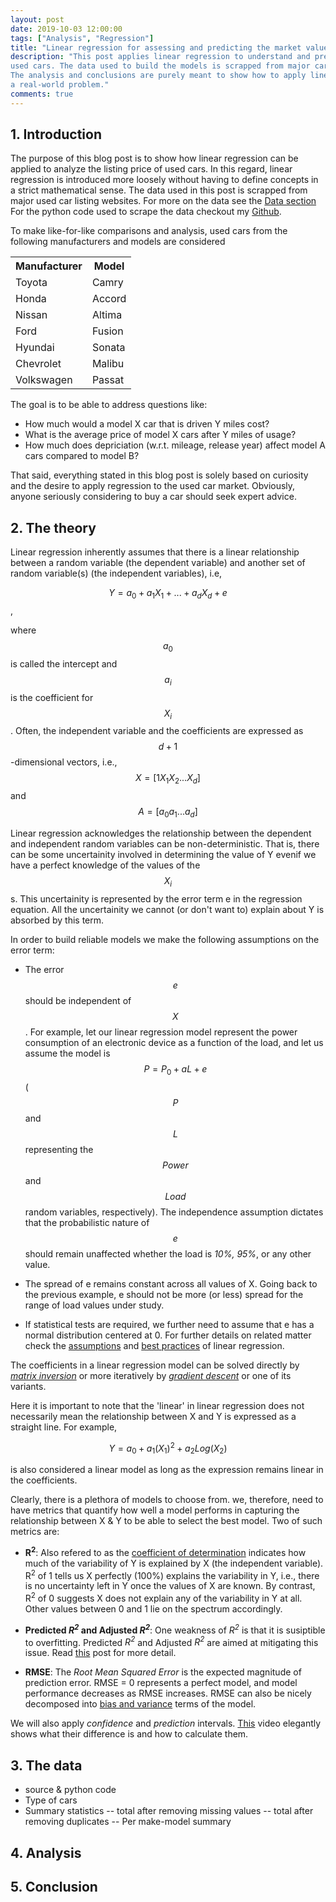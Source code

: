 ```yaml
---
layout: post
date: 2019-10-03 12:00:00
tags: ["Analysis", "Regression"]
title: "Linear regression for assessing and predicting the market value of used cars"
description: "This post applies linear regression to understand and predict the market value of 
used cars. The data used to build the models is scrapped from major car-listing websites.
The analysis and conclusions are purely meant to show how to apply linear regression to 
a real-world problem."
comments: true
---
```


## 1. Introduction

The purpose of this blog post is to show how linear regression can be applied to analyze 
the listing price of used cars. In this regard, linear regression is introduced more loosely 
without having to define concepts in a strict mathematical sense. The data used in this post
is scrapped from major used car listing websites. For more on the data see the [Data section](#3-The&data)
For the python code used to scrape the data checkout my [Github](https://github.com/mEyob/linear-regression-car-price).

To make like-for-like comparisons and analysis, used cars from the following manufacturers
and models are considered

<table style="width:50%">
<tr>
    <th>Manufacturer</th>
    <th>Model</th>
  </tr>
  <tr>
    <td>Toyota</td>
    <td>Camry</td>
  </tr>
  <tr>
    <td>Honda</td>
    <td>Accord</td>
  </tr>
  <tr>
    <td>Nissan</td>
    <td>Altima</td>
  </tr>
    <tr>
    <td>Ford</td>
    <td>Fusion</td>
  </tr>
    <tr>
    <td>Hyundai</td>
    <td>Sonata</td>
  </tr>
    <tr>
    <td>Chevrolet</td>
    <td>Malibu</td>
  </tr>
    <tr>
    <td>Volkswagen</td>
    <td>Passat</td>
  </tr>

</table>
<!--
| Manufacturer| Model   |
| ------------| ----    | 
|Toyota       |    Camry|
|Honda        |   Accord|
|Nissan       |   Altima|
|Ford         |   Fusion|
|Hyundai      |   Sonata|
|Chevrolet    |   Malibu|
|Volkswagen   |   Passat|
-->


The goal is to be able to address questions like:

-  How much would a model X car that is driven Y miles cost?	
-  What is the average price of model X cars after Y miles of usage?
-  How much does depriciation (w.r.t. mileage, release year) affect model A cars compared to model B?

That said, everything stated in this blog post is solely based on curiosity and the desire
to apply regression to the used car market. Obviously, anyone seriously considering to buy a car
should seek expert advice.

## 2. The theory

Linear regression inherently assumes that there is a linear relationship between a 
random variable (the dependent variable) and another set of random variable(s)
(the independent variables), i.e,

$$Y = a_0 + a_1X_1 + ...+ a_dX_d + e$$,

where $$a_0$$ is called the intercept and $$a_i$$ is the coefficient for $$X_i$$.
Often, the independent variable and the coefficients are expressed as $$d+1$$-dimensional
vectors, i.e., $$X=[1 X_1 X_2 ... X_d]$$ and $$A=[a_0 a_1 ... a_d]$$ 

Linear regression acknowledges the relationship between the dependent and independent 
random variables can be non-deterministic. That is, there can be some uncertainity 
involved in determining the value of Y evenif we have a perfect knowledge of the values 
of the $$X_i$$s. This uncertainity is represented by the error term e in the regression 
equation. All the uncertainity we cannot (or don't want to) explain about Y is absorbed 
by this term.

In order to build reliable models we make the following assumptions on the error term:

- The error $$e$$ should be independent of $$X$$. For example,
let our linear regression model represent the power consumption of an electronic device 
as a function of the load, and let us assume the model is $$P = P_0 + a L + e$$
($$P$$ and $$L$$ representing the $$Power$$ and $$Load$$ random variables, respectively).
The independence assumption dictates that the probabilistic nature of $$e$$ should remain 
unaffected whether the load is *10%, 95%*, or any other value.

- The spread of e remains constant across all values of X. Going back to the previous example,
e should not be more (or less) spread for the range of load values under study.

- If statistical tests are required, we further need to assume that e has a normal
distribution centered at 0. For further details on related matter check the [assumptions](https://statisticsbyjim.com/regression/ols-linear-regression-assumptions/) 
and [best practices](https://towardsdatascience.com/how-do-you-check-the-quality-of-your-regression-model-in-python-fa61759ff685) 
of linear regression. 

The coefficients in a linear regression model can be solved directly by
[*matrix inversion*](https://en.wikipedia.org/wiki/Ordinary_least_squares) or more iteratively 
by [*gradient descent*](https://en.wikipedia.org/wiki/Gradient_descent) or one of its variants.

Here it is important to note that the 'linear' in linear regression does not necessarily 
mean the relationship between X and Y is expressed as a straight line. For example, 

$$Y = a_0 + a_1(X_1)^2 + a_2Log(X_2)$$

is also considered a linear model as long as the expression remains linear in the 
coefficients.

Clearly, there is a plethora of models to choose from. 
we, therefore, need to have metrics that quantify how well a model performs in capturing 
the relationship between X & Y to be able to select the best model. Two of such metrics are:

- **R<sup>2</sup>**: Also refered to as the [coefficient of determination](https://en.wikipedia.org/wiki/Coefficient_of_determination)
indicates how much of the variability of Y is explained by X (the independent variable). R<sup>2</sup> of 
1 tells us X perfectly (100%) explains the variability in Y, i.e., there is no uncertainty left in Y once 
the values of X are known. By contrast, R<sup>2</sup> of 0 suggests X does not explain any of 
the variability in Y at all. Other values between 0 and 1 lie on the spectrum accordingly.

- **Predicted *R<sup>2</sup>* and Adjusted *R<sup>2</sup>***: One weakness of *R<sup>2</sup>* is that it is susiptible to 
overfitting. Predicted *R<sup>2</sup>* and Adjusted *R<sup>2</sup>* are aimed at mitigating this issue. Read
[this](https://statisticsbyjim.com/regression/interpret-adjusted-r-squared-predicted-r-squared-regression/)
post for more detail.

- **RMSE**: The *Root Mean Squared Error* is  the expected magnitude of prediction error. 
RMSE = 0 represents a perfect model, and model performance decreases as RMSE increases. 
RMSE can also be nicely decomposed into [bias and variance](https://www.youtube.com/watch?v=zrEyxfl2-a8) terms of the model.

We will also apply *confidence* and *prediction* intervals. [This](https://www.youtube.com/watch?v=gNIpR8bdgUo) video
elegantly shows what their difference is and how to calculate them.

## 3. The data
- source & python code
- Type of cars 
- Summary statistics 
	-- total after removing missing values
	-- total after removing duplicates
	-- Per make-model summary

## 4. Analysis

## 5. Conclusion

<!--
<center><img src="{{ site.baseurl }}/assets/img/resource-group-arch.png" align="middle" style="width: 500px; height: 300px" /></center>
-->



